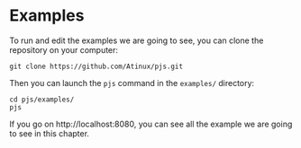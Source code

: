 # Examples

To run and edit the examples we are going to see, you can clone the repository on your computer:

```
git clone https://github.com/Atinux/pjs.git
```

Then you can launch the `pjs` command in the `examples/` directory:

```
cd pjs/examples/
pjs
```

If you go on http://localhost:8080, you can see all the example we are going to see in this chapter.